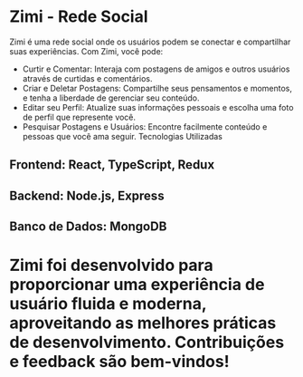 # Zimi - Rede Social

<div>
 
</div>

Zimi é uma rede social onde os usuários podem se conectar e compartilhar suas experiências. Com Zimi, você pode:

 - Curtir e Comentar: Interaja com postagens de amigos e outros usuários através de curtidas e comentários.
 - Criar e Deletar Postagens: Compartilhe seus pensamentos e momentos, e tenha a liberdade de gerenciar seu conteúdo.
 - Editar seu Perfil: Atualize suas informações pessoais e escolha uma foto de perfil que represente você.
 - Pesquisar Postagens e Usuários: Encontre facilmente conteúdo e pessoas que você ama seguir.
 Tecnologias Utilizadas
## Frontend: React, TypeScript, Redux
## Backend: Node.js, Express
## Banco de Dados: MongoDB
# Zimi foi desenvolvido para proporcionar uma experiência de usuário fluida e moderna, aproveitando as melhores práticas de desenvolvimento. Contribuições e feedback são bem-vindos!
